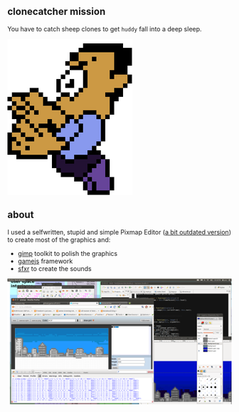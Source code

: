 ## clonecatcher mission

You have to catch sheep clones to get `huddy` fall into a deep sleep.

![player](https://github.com/pce/game-off-2012/raw/master/src/images/player-2-xl.png)


## about

I used a selfwritten, stupid and simple Pixmap Editor ([a bit outdated version](http://pce.github.com/html5/pixmap.html)) to create most of the graphics and:

* [gimp](http://gimp.org) toolkit to polish the graphics 
* [gamejs](http://gamejs.org) framework
* [sfxr](http://www.drpetter.se/project_sfxr.html) to create the sounds


![Screenshot](https://github.com/pce/game-off-2012/raw/master/screenshot.png)
